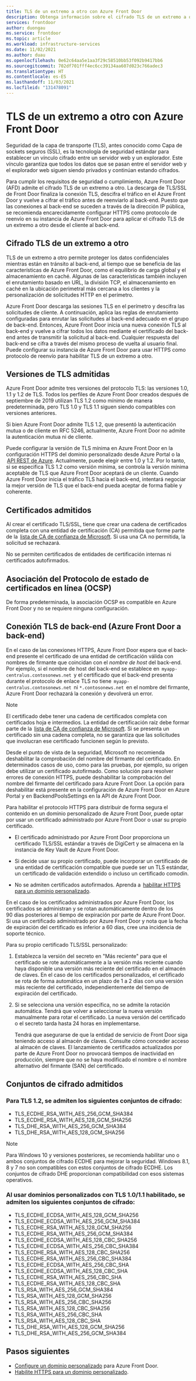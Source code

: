 ```yaml
---
title: TLS de un extremo a otro con Azure Front Door
description: Obtenga información sobre el cifrado TLS de un extremo a otro al usar Azure Front Door.
services: frontdoor
author: duongau
ms.service: frontdoor
ms.topic: article
ms.workload: infrastructure-services
ms.date: 11/02/2021
ms.author: duau
ms.openlocfilehash: 0e62c64aa5e1aa3f29c58510bb53f092b9417bb6
ms.sourcegitcommit: 702df701fff4ec6cc39134aa607d023c766adec3
ms.translationtype: HT
ms.contentlocale: es-ES
ms.lasthandoff: 11/03/2021
ms.locfileid: "131478091"
---
```

# <a name="end-to-end-tls-with-azure-front-door"></a>TLS de un extremo a otro con Azure Front Door

Seguridad de la capa de transporte (TLS), antes conocido como Capa de sockets seguros (SSL), es la tecnología de seguridad estándar para establecer un vínculo cifrado entre un servidor web y un explorador. Este vínculo garantiza que todos los datos que se pasan entre el servidor web y el explorador web siguen siendo privados y continúan estando cifrados.

Para cumplir los requisitos de seguridad o cumplimiento, Azure Front Door (AFD) admite el cifrado TLS de un extremo a otro. La descarga de TLS/SSL de Front Door finaliza la conexión TLS, descifra el tráfico en el Azure Front Door y vuelve a cifrar el tráfico antes de reenviarlo al back-end. Puesto que las conexiones al back-end se suceden a través de la dirección IP pública, se recomienda encarecidamente configurar HTTPS como protocolo de reenvío en su instancia de Azure Front Door para aplicar el cifrado TLS de un extremo a otro desde el cliente al back-end.

## <a name="end-to-end-tls-encryption"></a>Cifrado TLS de un extremo a otro

TLS de un extremo a otro permite proteger los datos confidenciales mientras están en tránsito al back-end, al tiempo que se beneficia de las características de Azure Front Door, como el equilibrio de carga global y el almacenamiento en caché. Algunas de las características también incluyen el enrutamiento basado en URL, la división TCP, el almacenamiento en caché en la ubicación perimetral más cercana a los clientes y la personalización de solicitudes HTTP en el perímetro.

Azure Front Door descarga las sesiones TLS en el perímetro y descifra las solicitudes de cliente. A continuación, aplica las reglas de enrutamiento configuradas para enrutar las solicitudes al back-end adecuado en el grupo de back-end. Entonces, Azure Front Door inicia una nueva conexión TLS al back-end y vuelve a cifrar todos los datos mediante el certificado del back-end antes de transmitir la solicitud al back-end. Cualquier respuesta del back-end se cifra a través del mismo proceso de vuelta al usuario final. Puede configurar su instancia de Azure Front Door para usar HTTPS como protocolo de reenvío para habilitar TLS de un extremo a otro.

## <a name="supported-tls-versions"></a>Versiones de TLS admitidas

Azure Front Door admite tres versiones del protocolo TLS: las versiones 1.0, 1.1 y 1.2 de TLS. Todos los perfiles de Azure Front Door creados después de septiembre de 2019 utilizan TLS 1.2 como mínimo de manera predeterminada, pero TLS 1.0 y TLS 1.1 siguen siendo compatibles con versiones anteriores.

Si bien Azure Front Door admite TLS 1.2, que presentó la autenticación mutua o de cliente en RFC 5246, actualmente, Azure Front Door no admite la autenticación mutua ni de cliente.

Puede configurar la versión de TLS mínima en Azure Front Door en la configuración HTTPS del dominio personalizado desde Azure Portal o la  [API REST de Azure](/rest/api/frontdoorservice/frontdoor/frontdoors/createorupdate#minimumtlsversion). Actualmente, puede elegir entre 1.0 y 1.2. Por lo tanto, si se especifica TLS 1.2 como versión mínima, se controla la versión mínima aceptable de TLS que Azure Front Door aceptará de un cliente. Cuando Azure Front Door inicia el tráfico TLS hacia el back-end, intentará negociar la mejor versión de TLS que el back-end pueda aceptar de forma fiable y coherente.

## <a name="supported-certificates"></a>Certificados admitidos

Al crear el certificado TLS/SSL, tiene que crear una cadena de certificados completa con una entidad de certificación (CA) permitida que forme parte de la  [lista de CA de confianza de Microsoft](https://ccadb-public.secure.force.com/microsoft/IncludedCACertificateReportForMSFT). Si usa una CA no permitida, la solicitud se rechazará.

No se permiten certificados de entidades de certificación internas ni certificados autofirmados.

## <a name="online-certificate-status-protocol-ocsp-stapling"></a>Asociación del Protocolo de estado de certificados en línea (OCSP)

De forma predeterminada, la asociación OCSP es compatible en Azure Front Door y no se requiere ninguna configuración.

## <a name="backend-tls-connection-azure-front-door-to-backend"></a>Conexión TLS de back-end (Azure Front Door a back-end)

En el caso de las conexiones HTTPS, Azure Front Door espera que el back-end presente el certificado de una entidad de certificación válida con nombres de firmante que coincidan con el *nombre de host* del back-end. Por ejemplo, si el nombre de host del back-end se establece en  `myapp-centralus.contosonews.net`  y el certificado que el back-end presenta durante el protocolo de enlace TLS no tiene  `myapp-centralus.contosonews.net`  ni `*.contosonews.net`  en el nombre del firmante, Azure Front Door rechazará la conexión y devolverá un error.

> [!NOTE]
> El certificado debe tener una cadena de certificados completa con certificados hoja e intermedios. La entidad de certificación raíz debe formar parte de la  [lista de CA de confianza de Microsoft](https://ccadb-public.secure.force.com/microsoft/IncludedCACertificateReportForMSFT). Si se presenta un certificado sin una cadena completa, no se garantiza que las solicitudes que involucran ese certificado funcionen según lo previsto.

Desde el punto de vista de la seguridad, Microsoft no recomienda deshabilitar la comprobación del nombre del firmante del certificado. En determinados casos de uso, como para las pruebas, por ejemplo, su origen debe utilizar un certificado autofirmado. Como solución para resolver errores de conexión HTTPS, puede deshabilitar la comprobación del nombre del firmante del certificado para Azure Front Door. La opción para deshabilitar está presente en la configuración de Azure Front Door en Azure Portal y en BackendPoolsSettings en la API de Azure Front Door. 

Para habilitar el protocolo HTTPS para distribuir de forma segura el contenido en un dominio personalizado de Azure Front Door, puede optar por usar un certificado administrado por Azure Front Door o usar su propio certificado.  

* El certificado administrado por Azure Front Door proporciona un certificado TLS/SSL estándar a través de DigiCert y se almacena en la instancia de Key Vault de Azure Front Door.   

* Si decide usar su propio certificado, puede incorporar un certificado de una entidad de certificación compatible que puede ser un TLS estándar, un certificado de validación extendido o incluso un certificado comodín.  

* No se admiten certificados autofirmados. Aprenda a  [habilitar HTTPS para un dominio personalizado](front-door-custom-domain-https.md).

En el caso de los certificados administrados por Azure Front Door, los certificados se administran y se rotan automáticamente dentro de los 90 días posteriores al tiempo de expiración por parte de Azure Front Door. Si usa un certificado administrado por Azure Front Door y nota que la fecha de expiración del certificado es inferior a 60 días, cree una incidencia de soporte técnico. 

Para su propio certificado TLS/SSL personalizado:

1. Establezca la versión del secreto en "Más reciente" para que el certificado se rote automáticamente a la versión más reciente cuando haya disponible una versión más reciente del certificado en el almacén de claves. En el caso de los certificados personalizados, el certificado se rota de forma automática en un plazo de 1 a 2 días con una versión más reciente del certificado, independientemente del tiempo de expiración del certificado.

1. Si se selecciona una versión específica, no se admite la rotación automática. Tendrá que volver a seleccionar la nueva versión manualmente para rotar el certificado. La nueva versión del certificado o el secreto tarda hasta 24 horas en implementarse.

    Tendrá que asegurarse de que la entidad de servicio de Front Door siga teniendo acceso al almacén de claves. Consulte cómo conceder acceso al almacén de claves. El lanzamiento de certificados actualizados por parte de Azure Front Door no provocará tiempos de inactividad en producción, siempre que no se haya modificado el nombre o el nombre alternativo del firmante (SAN) del certificado.

## <a name="supported-cipher-suites"></a>Conjuntos de cifrado admitidos

### <a name="for-tls12-the-following-cipher-suites-are-supported"></a>Para TLS 1.2, se admiten los siguientes conjuntos de cifrado:

* TLS_ECDHE_RSA_WITH_AES_256_GCM_SHA384
* TLS_ECDHE_RSA_WITH_AES_128_GCM_SHA256
* TLS_DHE_RSA_WITH_AES_256_GCM_SHA384
* TLS_DHE_RSA_WITH_AES_128_GCM_SHA256

> [!NOTE]
> Para Windows 10 y versiones posteriores, se recomienda habilitar uno o ambos conjuntos de cifrado ECDHE para mejorar la seguridad. Windows 8.1, 8 y 7 no son compatibles con estos conjuntos de cifrado ECDHE. Los conjuntos de cifrado DHE proporcionan compatibilidad con esos sistemas operativos.

### <a name="using-custom-domains-with-tls1011-enabled-the-following-cipher-suites-are-supported"></a>Al usar dominios personalizados con TLS 1.0/1.1 habilitado, se admiten los siguientes conjuntos de cifrado:

* TLS_ECDHE_ECDSA_WITH_AES_128_GCM_SHA256
* TLS_ECDHE_ECDSA_WITH_AES_256_GCM_SHA384
* TLS_ECDHE_RSA_WITH_AES_128_GCM_SHA256
* TLS_ECDHE_RSA_WITH_AES_256_GCM_SHA384
* TLS_ECDHE_ECDSA_WITH_AES_128_CBC_SHA256
* TLS_ECDHE_ECDSA_WITH_AES_256_CBC_SHA384
* TLS_ECDHE_RSA_WITH_AES_128_CBC_SHA256
* TLS_ECDHE_RSA_WITH_AES_256_CBC_SHA384
* TLS_ECDHE_ECDSA_WITH_AES_256_CBC_SHA
* TLS_ECDHE_ECDSA_WITH_AES_128_CBC_SHA
* TLS_ECDHE_RSA_WITH_AES_256_CBC_SHA
* TLS_ECDHE_RSA_WITH_AES_128_CBC_SHA
* TLS_RSA_WITH_AES_256_GCM_SHA384
* TLS_RSA_WITH_AES_128_GCM_SHA256
* TLS_RSA_WITH_AES_256_CBC_SHA256
* TLS_RSA_WITH_AES_128_CBC_SHA256
* TLS_RSA_WITH_AES_256_CBC_SHA
* TLS_RSA_WITH_AES_128_CBC_SHA
* TLS_DHE_RSA_WITH_AES_128_GCM_SHA256
* TLS_DHE_RSA_WITH_AES_256_GCM_SHA384

## <a name="next-steps"></a>Pasos siguientes

* [Configure un dominio personalizado](front-door-custom-domain.md) para Azure Front Door.
* [Habilite HTTPS para un dominio personalizado](front-door-custom-domain-https.md).
